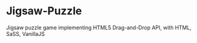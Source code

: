 # Jigsaw-Puzzle
Jigsaw puzzle game implementing HTML5 Drag-and-Drop API, with HTML, SaSS, VanillaJS 
